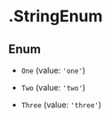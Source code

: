 # .StringEnum

## Enum


* `One` (value: `'one'`)

* `Two` (value: `'two'`)

* `Three` (value: `'three'`)



